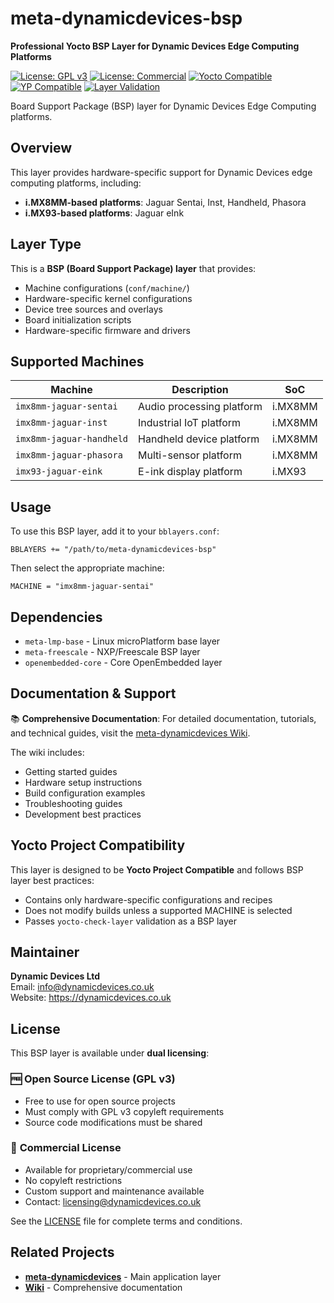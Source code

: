 # meta-dynamicdevices-bsp

**Professional Yocto BSP Layer for Dynamic Devices Edge Computing Platforms**

[![License: GPL v3](https://img.shields.io/badge/License-GPLv3-blue.svg)](https://www.gnu.org/licenses/gpl-3.0)
[![License: Commercial](https://img.shields.io/badge/License-Commercial-green.svg)](mailto:licensing@dynamicdevices.co.uk)
[![Yocto Compatible](https://img.shields.io/badge/Yocto-scarthgap%20|%20kirkstone-orange.svg)](https://www.yoctoproject.org/)
[![YP Compatible](https://img.shields.io/badge/YP%20Compatible-BSP%20Layer%20✓-brightgreen)](https://docs.yoctoproject.org/test-manual/yocto-project-compatible.html)
[![Layer Validation](https://github.com/DynamicDevices/meta-dynamicdevices/actions/workflows/yocto-layer-validation.yml/badge.svg)](https://github.com/DynamicDevices/meta-dynamicdevices/actions/workflows/yocto-layer-validation.yml)

Board Support Package (BSP) layer for Dynamic Devices Edge Computing platforms.

## Overview

This layer provides hardware-specific support for Dynamic Devices edge computing platforms, including:

- **i.MX8MM-based platforms**: Jaguar Sentai, Inst, Handheld, Phasora
- **i.MX93-based platforms**: Jaguar eInk

## Layer Type

This is a **BSP (Board Support Package) layer** that provides:

- Machine configurations (`conf/machine/`)
- Hardware-specific kernel configurations
- Device tree sources and overlays
- Board initialization scripts
- Hardware-specific firmware and drivers

## Supported Machines

| Machine | Description | SoC |
|---------|-------------|-----|
| `imx8mm-jaguar-sentai` | Audio processing platform | i.MX8MM |
| `imx8mm-jaguar-inst` | Industrial IoT platform | i.MX8MM |
| `imx8mm-jaguar-handheld` | Handheld device platform | i.MX8MM |
| `imx8mm-jaguar-phasora` | Multi-sensor platform | i.MX8MM |
| `imx93-jaguar-eink` | E-ink display platform | i.MX93 |

## Usage

To use this BSP layer, add it to your `bblayers.conf`:

```
BBLAYERS += "/path/to/meta-dynamicdevices-bsp"
```

Then select the appropriate machine:

```
MACHINE = "imx8mm-jaguar-sentai"
```

## Dependencies

- `meta-lmp-base` - Linux microPlatform base layer
- `meta-freescale` - NXP/Freescale BSP layer
- `openembedded-core` - Core OpenEmbedded layer

## Documentation & Support

📚 **Comprehensive Documentation**: For detailed documentation, tutorials, and technical guides, visit the [meta-dynamicdevices Wiki](https://github.com/DynamicDevices/meta-dynamicdevices/wiki).

The wiki includes:
- Getting started guides
- Hardware setup instructions  
- Build configuration examples
- Troubleshooting guides
- Development best practices

## Yocto Project Compatibility

This layer is designed to be **Yocto Project Compatible** and follows BSP layer best practices:

- Contains only hardware-specific configurations and recipes
- Does not modify builds unless a supported MACHINE is selected
- Passes `yocto-check-layer` validation as a BSP layer

## Maintainer

**Dynamic Devices Ltd**  
Email: info@dynamicdevices.co.uk  
Website: https://dynamicdevices.co.uk

## License

This BSP layer is available under **dual licensing**:

### 🆓 **Open Source License (GPL v3)**
- Free to use for open source projects
- Must comply with GPL v3 copyleft requirements
- Source code modifications must be shared

### 💼 **Commercial License**
- Available for proprietary/commercial use
- No copyleft restrictions
- Custom support and maintenance available
- Contact: licensing@dynamicdevices.co.uk

See the [LICENSE](./LICENSE) file for complete terms and conditions.

## Related Projects

- **[meta-dynamicdevices](https://github.com/DynamicDevices/meta-dynamicdevices)** - Main application layer
- **[Wiki](https://github.com/DynamicDevices/meta-dynamicdevices/wiki)** - Comprehensive documentation


